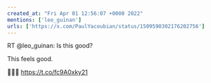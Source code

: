 ```yaml
---
created_at: "Fri Apr 01 12:56:07 +0000 2022"
mentions: ['leo_guinan']
urls: ['https://x.com/PaulYacoubian/status/1509590302176202756']
---
```


RT @leo_guinan: Is this good?

This feels good.

🚀🚀🚀 https://t.co/fc9A0xky21